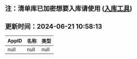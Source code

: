 ## 注：清单库已加密想要入库请使用 ([入库工具](https://github.com/BlankTMing/ManifestAutoUpdate/releases))

## 更新时间：2024-06-21 10:58:13
| AppID | 名称 | 类型  |
| :-------------------- | :----------------------------- | :----------- |
| null | null| null |
